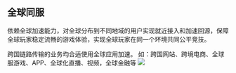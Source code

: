 ## 全球同服
依赖全球加速能力，对全球分布到不同地域的用户实现就近接入和加速回源，保障全球玩家稳定流畅的游戏体验，实现全球玩家在同一个环境共同公平竞技。

跨国链路传输的业务均合适使用全球应用加速。
如：跨国网站、跨境电商、全球服游戏、APP、全球化直播、视频，全球金融等
![](http://imgcache.tcecqpoc.fsphere.cn/image/mc.qcloudimg.com/static/img/752baaa682af4fc2ff1c3d5a33b9ea06/image.png)
